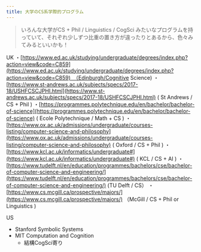 ```yaml
---
title: 大学のCS系学際的プログラム
---
```



 > 
 > いろんな大学がCS + Phil / Linguistics / CogSci みたいなプログラムを持っていて、それぞれ少しずつ比重の置き方が違ったりとあるから、色々みてみるといいかも！

UK
・[https://www.ed.ac.uk/studying/undergraduate/degrees/index.php?action=view&code=C859](https://www.ed.ac.uk/studying/undergraduate/degrees/index.php?action=view&code=C859)　（Edinburgh/Cognitive Science)
・[https://www.st-andrews.ac.uk/subjects/specs/2017-18/USHFCSCJPHI.html](https://www.st-andrews.ac.uk/subjects/specs/2017-18/USHFCSCJPHI.html) ( St Andrews / CS + Phil )
・[https://programmes.polytechnique.edu/en/bachelor/bachelor-of-science](https://programmes.polytechnique.edu/en/bachelor/bachelor-of-science) ( Ecole Polytechnique / Math + CS )
・[https://www.ox.ac.uk/admissions/undergraduate/courses-listing/computer-science-and-philosophy](https://www.ox.ac.uk/admissions/undergraduate/courses-listing/computer-science-and-philosophy) ( Oxford / CS + Phil )
・[https://www.kcl.ac.uk/informatics/undergraduate#](https://www.kcl.ac.uk/informatics/undergraduate#) ( KCL / CS + AI )
・[https://www.tudelft.nl/en/education/programmes/bachelors/cse/bachelor-of-computer-science-and-engineering/](https://www.tudelft.nl/en/education/programmes/bachelors/cse/bachelor-of-computer-science-and-engineering/) (TU Delft / CS）
・[https://www.cs.mcgill.ca/prospective/majors/](https://www.cs.mcgill.ca/prospective/majors/) （McGill / CS + Phil or Linguistics )

US

* Stanford Symbolic Systems
* MIT Computation and Cognition
  * 結構CogSci寄り
